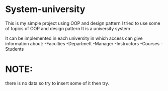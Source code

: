 # System-university
This is my simple  project using OOP and design pattern 
I tried to use some of topics of OOP and design pattern 
It is a university system

 It can be implemented in each  university in which access can give information about:
-Faculties
-DepartmeIt
-Manager 
-Instructors 
-Courses 
-Students
# NOTE:
there is no data so try to insert some of it then try.


